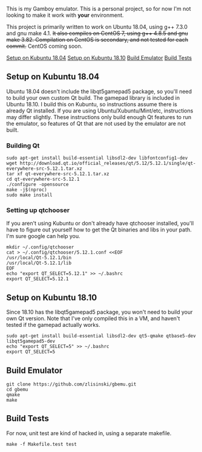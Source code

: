 This is my Gamboy emulator. This is a personal project, so for now I'm not looking to make it work with **your** environment.

This project is primarily written to work on Ubuntu 18.04, using g++ 7.3.0 and gnu make 4.1. ~~It also compiles on CentOS 7, using g++ 4.8.5 and gnu make 3.82. Compilation on CentOS is secondary, and not tested for each commit.~~ CentOS coming soon.

[Setup on Kubuntu 18.04](#setup-on-kubuntu-1804)
[Setup on Kubuntu 18.10](#setup-on-kubuntu-1810)
[Build Emulator](#build-emulator)
[Build Tests](#build-tests)


## Setup on Kubuntu 18.04

Ubuntu 18.04 doesn't include the libqt5gamepad5 package, so you'll need to build your own custom Qt build. The gamepad library is included in Ubuntu 18.10. I build this on Kubuntu, so instructions assume there is already Qt installed. If you are using Ubuntu/Xubuntu/Mint/etc, instructions may differ slightly. These instructions only build enough Qt features to run the emulator, so features of Qt that are not used by the emulator are not built.

### Building Qt

    sudo apt-get install build-essential libsdl2-dev libfontconfig1-dev
    wget http://download.qt.io/official_releases/qt/5.12/5.12.1/single/qt-everywhere-src-5.12.1.tar.xz
    tar xf qt-everywhere-src-5.12.1.tar.xz
    cd qt-everywhere-src-5.12.1
    ./configure -opensource
    make -j$(nproc)
    sudo make install

### Setting up qtchooser

If you aren't using Kubuntu or don't already have qtchooser installed, you'll have to figure out yourself how to get the Qt binaries and libs in your path. I'm sure google can help you.

    mkdir ~/.config/qtchooser
    cat > ~/.config/qtchooser/5.12.1.conf <<EOF
    /usr/local/Qt-5.12.1/bin
    /usr/local/Qt-5.12.1/lib
    EOF
    echo "export QT_SELECT=5.12.1" >> ~/.bashrc
    export QT_SELECT=5.12.1

## Setup on Kubuntu 18.10

Since 18.10 has the libqt5gamepad5 package, you won't need to build your own Qt version. Note that I've only compiled this in a VM, and haven't tested if the gamepad actually works.

    sudo apt-get install build-essential libsdl2-dev qt5-qmake qtbase5-dev libqt5gamepad5-dev
    echo "export QT_SELECT=5" >> ~/.bashrc
    export QT_SELECT=5

## Build Emulator

    git clone https://github.com/zlisinski/gbemu.git
    cd gbemu
    qmake
    make

## Build Tests

For now, unit test are kind of hacked in, using a separate makefile.

	make -f Makefile.test test
